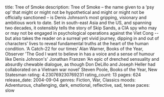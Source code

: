 title: Tree of Smoke
description: Tree of Smoke – the name given to a ‘psy op’ that might or might not be hypothetical and might or might not be officially sanctioned – is Denis Johnson’s most gripping, visionary and ambitious work to date. Set in south-east Asia and the US, and spanning two decades, it ostensibly tells the story of Skip Sands, a CIA spy who may or may not be engaged in psychological operations against the Viet Cong -- but also takes the reader on a surreal yet vivid journey, dipping in and out of characters’ lives to reveal fundamental truths at the heart of the human condition. ‘A Catch-22 for our times’ Alan Warner, Books of the Year, Observer 'The God I want to believe in has a voice and a sense of humour like Denis Johnson's' Jonathan Franzen ‘An epic of drenched sensuality and absurdly chewable dialogue, as though Don DeLillo and Joseph Heller had collaborated on a Vietnam war novel’ Steven Poole, Books of the Year, New Statesman
rating: 4.230769230769231
rating_count: 13
pages: 624
release_date: 2004-09-04
genres: Fiction, War, Classics
moods: Adventurous, challenging, dark, emotional, reflective, sad, tense
paces: slow
